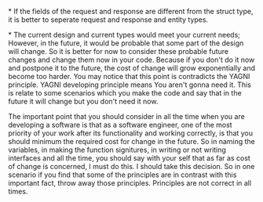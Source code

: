 \* If the fields of the request and response are different from the struct type, it is better to seperate request and response and entity types.

\* The current design and current types would meet your current needs; However, in the future, it would be probable that some part of the design will change. So it is better for now to consider these probable future changes and change them now in your code. Because if you don't do it now and postpone it to the future, the cost of change will grow exponentially and become too harder. You may notice that this point is contradicts the YAGNI principle. YAGNI developing principle means You aren't gonna need it. This is relate to some scenarios which you make the code and say that in the future it will change but you don't need it now.

The important point that you should consider in all the time when you are developing a software is that as a software engineer, one of the most priority of your work after its functionality and working correctly, is that you should minimum the required cost for change in the future. So in naming the variables, in making the function signitures, in writing or not writing interfaces and all the time, you should say with your self that as far as cost of change is concerned, I must do this. I should take this decision. So in one scenario if you find that some of the principles are in contrast with this important fact, throw away those principles. Principles are not correct in all times.